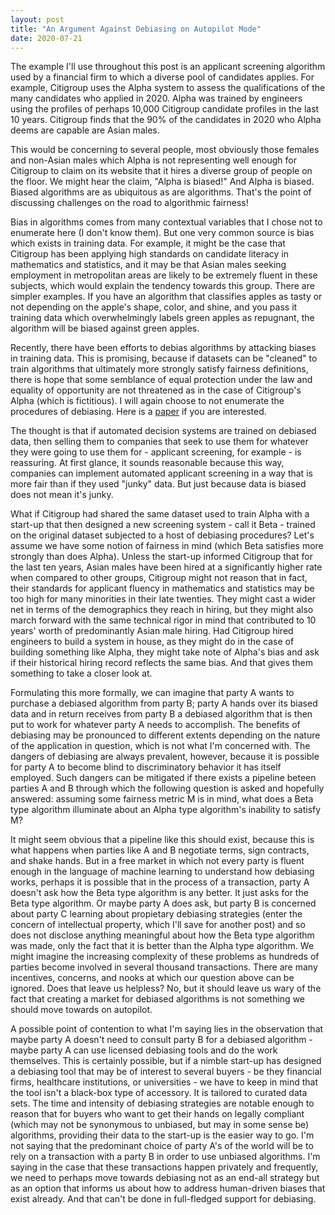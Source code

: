 ```yaml
---
layout: post
title: "An Argument Against Debiasing on Autopilot Mode"
date: 2020-07-21
---
```


The example I'll use throughout this post is an applicant screening algorithm used by a financial firm to which a diverse pool of candidates applies. For example, Citigroup uses the Alpha system to assess the qualifications of the many candidates who applied in 2020. Alpha was trained by engineers using the profiles of perhaps 10,000 Citigroup candidate profiles in the last 10 years. Citigroup finds that the 90% of the candidates in 2020 who Alpha deems are capable are Asian males. 

This would be concerning to several people, most obviously those females and non-Asian males which Alpha is not representing well enough for Citigroup to claim on its website that it hires a diverse group of people on the floor. We might hear the claim, "Alpha is biased!" And Alpha is biased. Biased algorithms are as ubiquitous as are algorithms. That's the point of discussing challenges on the road to algorithmic fairness! 

Bias in algorithms comes from many contextual variables that I chose not to enumerate here (I don't know them). But one very common source is bias which exists in training data. For example, it might be the case that Citigroup has been applying high standards on candidate literacy in mathematics and statistics, and it may be that Asian males seeking employment in metropolitan areas are likely to be extremely fluent in these subjects, which would explain the tendency towards this group. There are simpler examples. If you have an algorithm that classifies apples as tasty or not depending on the apple's shape, color, and shine, and you pass it training data which overwhelmingly labels green apples as repugnant, the algorithm will be biased against green apples. 

Recently, there have been efforts to debias algorithms by attacking biases in training data. This is promising, because if datasets can be "cleaned" to train algorithms that ultimately more strongly satisfy fairness definitions, there is hope that some semblance of equal protection under the law and equality of opportunity are not threatened as in the case of Citigroup's Alpha (which is fictitious). I will again choose to not enumerate the procedures of debiasing. Here is a <a href="https://arxiv.org/pdf/1908.10763.pdf">paper</a> if you are interested. 

The thought is that if automated decision systems are trained on debiased data, then selling them to companies that seek to use them for whatever they were going to use them for - applicant screening, for example - is reassuring. At first glance, it sounds reasonable because this way, companies can implement automated applicant  screening in a way that is more fair than if they used "junky" data. But just because data is biased does not mean it's junky. 

What if Citigroup had shared the same dataset used to train Alpha with a start-up that then designed a new screening system - call it Beta - trained on the original dataset subjected to a host of debiasing procedures? Let's assume we have some notion of fairness in mind (which Beta satisfies more strongly than does Alpha). Unless the start-up informed Citigroup that for the last ten years, Asian males have been hired at a significantly higher rate when compared to other groups, Citigroup might not reason that in fact, their standards for applicant fluency in mathematics and statistics may be too high for many minorities in their late twenties. They might cast a wider net in terms of the demographics they reach in hiring, but they might also march forward with the same technical rigor in mind that contributed to 10 years' worth of predominantly Asian male hiring. Had Citigroup hired engineers to build a system in house, as they might do in the case of building something like Alpha, they might take note of Alpha's bias and ask if their historical hiring record reflects the same bias. And that gives them something to take a closer look at. 

Formulating this more formally, we can imagine that party A wants to purchase a debiased algorithm from party B; party A hands over its biased data and in return receives from party B a debiased algorithm that is then put to work for whatever party A needs to accomplish. The benefits of debiasing may be pronounced to different extents depending on the nature of the application in question, which is not what I'm concerned with. The dangers of debiasing are always prevalent, however, because it is possible for party A to become blind to discriminatory behavior it has itself employed. Such dangers can be mitigated if there exists a pipeline beteen parties A and B through which the following question is asked and hopefully answered: assuming some fairness metric M is in mind, what does a Beta type algorithm illuminate about an Alpha type algorithm's inability to satisfy M? 

It might seem obvious that a pipeline like this should exist, because this is what happens when parties like A and B negotiate terms, sign contracts, and shake hands. But in a free market in which not every party is fluent enough in the language of machine learning to understand how debiasing works, perhaps it is possible that in the process of a transaction, party A doesn't ask how the Beta type algorithm is any better. It just asks for the Beta type algorithm. Or maybe party A does ask, but party B is concerned about party C learning about propietary debiasing strategies (enter the concern of intellectual property, which I'll save for another post) and so does not disclose anything meaningful about how the Beta type algorithm was made, only the fact that it is better than the Alpha type algorithm. We might imagine the increasing complexity of these problems as hundreds of parties become involved in several thousand transactions. There are many incentives, concerns, and nooks at which our question above can be ignored. Does that leave us helpless? No, but it should leave us wary of the fact that creating a market for debiased algorithms is not something we should move towards on autopilot. 

A possible point of contention to what I'm saying lies in the observation that maybe party A doesn't need to consult party B for a debiased algorithm - maybe party A can use licensed debiasing tools and do the work themselves. This is certainly possible, but if a nimble start-up has designed a debiasing tool that may be of interest to several buyers - be they financial firms, healthcare institutions, or universities - we have to keep in mind that the tool isn't a black-box type of accessory. It is tailored to curated data sets. The time and intensity of debiasing strategies are notable enough to reason that for buyers who want to get their hands on legally compliant (which may not be synonymous to unbiased, but may in some sense be) algorithms, providing their data to the start-up is the easier way to go. I'm not saying that the predominant choice of party A's of the world will be to rely on a transaction with a party B in order to use unbiased algorithms. I'm saying in the case that these transactions happen privately and frequently, we need to perhaps move towards debiasing not as an end-all strategy but as an option that informs us about how to address human-driven biases that exist already. And that can't be done in full-fledged support for debiasing. 


